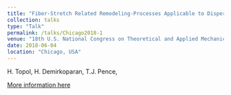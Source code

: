 ```yaml
---
title: "Fiber-Stretch Related Remodeling-Processes Applicable to Dispersed Collagen Fiber-Networks"
collection: talks
type: "Talk"
permalink: /talks/Chicago2018-1
venue: "18th U.S. National Congress on Theoretical and Applied Mechanics"
date: 2018-06-04
location: "Chicago, USA"
---
```


H. Topol, H. Demirkoparan, T.J. Pence,

[More information here](https://sites.northwestern.edu/usnctam2018/)








